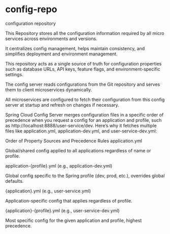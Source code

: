 # config-repo
configuration repository

This Repository stores all the configuration information required by all micro services across environments and versions.

It centralizes config management, helps maintain consistency, and simplifies deployment and environment management.

This repository acts as a single source of truth for configuration properties such as database URLs, API keys, feature flags, and environment-specific settings.

The config server reads configurations from the Git repository and serves them to client microservices dynamically.

All microservices are configured to fetch their configuration from this config server at startup and refresh on changes if necessary.




Spring Cloud Config Server merges configuration files in a specific order of precedence when you request a config for an application and profile, such as http://localhost:8888/user-service/dev. Here’s why it fetches multiple files like application.yml, application-dev.yml, and user-service-dev.yml:

Order of Property Sources and Precedence Rules
application.yml

Global/shared config applied to all applications regardless of name or profile.

application-{profile}.yml (e.g., application-dev.yml)

Global config specific to the Spring profile (dev, prod, etc.), overrides global defaults.

{application}.yml (e.g., user-service.yml)

Application-specific config that applies regardless of profile.

{application}-{profile}.yml (e.g., user-service-dev.yml)

Most specific config for the given application and profile, highest precedence.
